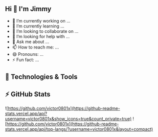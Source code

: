 ## Hi 👋 I'm Jimmy

- 🔭 I’m currently working on ... 
- 🌱 I’m currently learning ...
- 👯 I’m looking to collaborate on ...
- 🤔 I’m looking for help with ...
- 💬 Ask me about ...
- 📫 How to reach me: ...
- 😄 Pronouns: ...
- ⚡ Fun fact: ...

## 🔧 Technologies & Tools

## ⚡ GitHub Stats
![https://github.com/victor0801x](https://github-readme-stats.vercel.app/api?username=victor0801x&show_icons=true&count_private=true)
![https://github.com/victor0801x](https://github-readme-stats.vercel.app/api/top-langs/?username=victor0801x&layout=compact)
